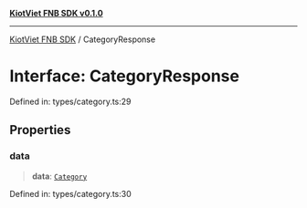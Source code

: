 [**KiotViet FNB SDK v0.1.0**](../README.md)

***

[KiotViet FNB SDK](../README.md) / CategoryResponse

# Interface: CategoryResponse

Defined in: types/category.ts:29

## Properties

### data

> **data**: [`Category`](Category.md)

Defined in: types/category.ts:30
